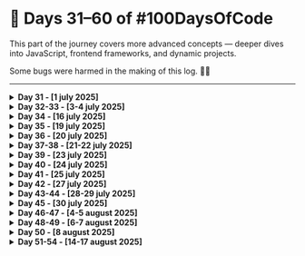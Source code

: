 # 📗 Days 31–60 of #100DaysOfCode

This part of the journey covers more advanced concepts — deeper dives into JavaScript, frontend frameworks, and dynamic projects.

Some bugs were harmed in the making of this log. 🐞🔥

---

<details>
<summary><strong>Day 31 - [1 july 2025]</strong></summary>

**Topic:** Today wasn’t about breakthroughs or new syntax — just a calm day of **revision and reinforcement**.

**What I Did:**

- Reviewed key HTML, CSS, and JavaScript concepts learned in the past
- Took time to mentally map what I’ve covered so far

**What's Next?:**

- Continue with CSS Grid learning from where I left off
- Start a mini layout or component project using Grid

It’s Day 31. Not fancy. Just focused.

#100DaysOfCode #WebDev #TheOdinProject #Frontend #Revision #DeveloperMindset

</details>
<details>
<summary><strong>Day 32-33 - [3-4 july 2025]</strong></summary>

**Topic:** After a light revision on Day 31, I jumped into one of my most polished projects so far — a fully responsive **Admin Dashboard UI** built with just **HTML** and **CSS** [little JS to toggle classes].

**What I Did:**

- Created a complete **dashboard layout** using **CSS Grid** and **Flexbox**
- Designed sidebar, navbar, content cards and other sections
- Implemented a fully functional **Dark Mode** using class toggling and CSS variables
- Focused on **layout consistency**, **component reuse**, and responsive design

**Links:**

- 🚀 **Live Demo:** [`Click Here`](https://devxsameer.github.io/admin-dashboard)
- 📦 **GitHub Repo:** [`Click Here`](https://github.com/devxsameer/admin-dashboard)

Two solid days of code, layout, and low-key loving Grid

</details>
<details>
<summary><strong>Day 34 - [16 july 2025]</strong></summary>

**Topic:** After a much-needed break to focus on my **IIT Madras BS qualifier exam** (which I passed with 90%! 🎉), I’m officially back on the #100DaysOfCode grind.

Today wasn’t about speed — it was about **rebuilding rhythm**.

**What I Did:**

- Reviewed key CSS concepts: Grid, Flexbox, layout structure
- Revisited my Admin Dashboard project to refresh styling logic
- Light revision of previous projects and notes
- Refocused my roadmap for upcoming sections of The Odin Project

#100DaysOfCode #WebDev #TheOdinProject #RevisionDay #FrontendDevelopment

</details>
<details>
<summary><strong>Day 35 - [19 july 2025]</strong></summary>

**Topic:** Today was a solid mix of frontend fun and Python logic.  
I focused on reinforcing my core skills through a mini-project, some revision, and another CS50P submission.

**What I Did:**

- 🧩 Created a fun **FAQ Design** project using only HTML and CSS

  - Designed 4 developer-themed questions with list-style answers
  - Practiced layout, spacing, and visual hierarchy
  - Added to my `basic-projects` repo
  - 🔗 [`Live Demo`](https://devxsameer.github.io/basic-projects/faq-design) | 🔗 See `faq-design` in my [`basic-projects Repo`](https://github.com/devxsameer/basic-projects)

- 🧠 **Revised** previous frontend topics through The Odin Project

- 🐍 **Submitted Problem Set 3** of **CS50P**

  #100DaysOfCode #WebDev #CS50P #Python #TheOdinProject #HTML #CSS #Frontend

</details>

<details>
    <summary><strong>Day 36 - [20 july 2025]</strong></summary>

**Topic:** Today I dove deep into **JavaScript object-oriented fundamentals** through the curriculum in **The Odin Project's Full Stack JavaScript Path**.

It was a solid brain workout, but now I finally see why people say **“everything in JavaScript is an object”** (including my confusion 😅).

**What I Learnt:**

- 📦 How to create and use **JavaScript objects**
- 🛠️ Building **object constructors** using the `function` keyword
- 🧬 Explored the **prototype chain** and **prototypal inheritance**
- 🔄 Understood how methods and properties are shared via `.prototype`
- 🔍 Clarified how `this` works in different contexts

Loving how JavaScript is starting to “click” — one object at a time. 🔧🧠

#100DaysOfCode #JavaScript #OOP #TheOdinProject #WebDev #Frontend

</details>
<details>
  <summary><strong>Day 37-38 - [21-22 july 2025]</strong></summary>

**Topic:** Over the past two days, I designed, developed, and completed **LibraryX**, a dynamic book management app built using HTML, CSS, and JavaScript — as outlined in The Odin Project's curriculum, with some personal creative upgrades.

**What I Built:**

📦 **LibraryX – A JavaScript-powered library app**  
🔗 [Live Demo](https://devxsameer.github.io/libraryx/) | [GitHub Repo](https://github.com/devxsameer/libraryx)

**Features:**

- Add, delete, and update books (title, author, pages, status)
- Toggle reading status directly in the UI
- Fully responsive layout (CSS Grid + Flexbox)
- 💾 Stores book data and theme preference in **localStorage**
- 🌗 Built-in **dark/light mode** with smooth theme switching

This project gave me a great hands-on intro to structuring JavaScript apps with reusable logic and clean UI. 📚🔥

#100DaysOfCode #JavaScript #LibraryApp #TheOdinProject #Frontend #DarkMode #WebDev

</details>

<details>
  <summary><strong>Day 39 - [23 july 2025]</strong></summary>

**Topic:** Today was a revision-focused day — I went over everything I’ve worked on in the past several days to solidify the concepts before moving forward.

**What I Reviewed:**

- 🧱 JavaScript **object constructors** & **prototypes**
- 📚 Logic & structure of my recent **LibraryX** project
- 💡 DOM manipulation, event handling, and layout design

Some days are about writing code.  
Others are about understanding the code you've already written.

#100DaysOfCode #JavaScript #WebDev #TheOdinProject #Frontend #LearningByDoing

</details>

<details>
  <summary><strong>Day 40 - [24 july 2025]</strong></summary>

**Topic:** Today I explored some of the core concepts that make JavaScript both powerful and (let’s be honest) a little brain-twisting.

**What I Learnt:**

- 🔐 **Scope** — how variables live and die in different contexts
- 🧠 **Closures** — functions that remember the scope they were born in
- 🏭 **Factory functions** — creating multiple object instances with shared logic

On to building with these tools next!

#100DaysOfCode #JavaScript #Closures #FactoryFunctions #TheOdinProject

</details>

<details>
  <summary><strong>Day 41 - [25 july 2025]</strong></summary>

**Topic:** Today I explored the **Module Pattern** in JavaScript — a powerful way to write organized, encapsulated code — along with some important concepts that build on what I’ve learned recently.

**What I Learnt:**

- 🧩 **Module Pattern** using IIFEs (Immediately Invoked Function Expressions)
- 🔒 Creating **private variables and functions** via closures
- 🧪 Combining **factory functions** with **prototypal inheritance**
- 🔁 Revisited closures, scope, and object creation for clarity

All of this is setting the stage for more structured and reusable code in future projects.

#100DaysOfCode #JavaScript #TheOdinProject #ModulePattern #IIFE #Frontend

</details>

<details>
  <summary><strong>Day 42 - [27 july 2025]</strong></summary>

**Topic:** Today was all about reinforcing the core concepts I touched on yesterday — because clean, scalable JavaScript demands a strong mental model.

**What I Focused On:**

- 🧠 Revisited and deepened understanding of **Closures**
- 🌀 Practiced the **Module Pattern** using IIFE
- 📦 Explored how **scope** works with nested functions
- 🚀 Clarified how **hoisting** affects variables and function declarations

Feeling more confident now in applying these concepts to larger and cleaner codebases moving forward.

#100DaysOfCode #JavaScript #TheOdinProject #Closures #ModulePattern #WebDev #Frontend

</details>

<details>
  <summary><strong>Day 43-44 - [28-29 july 2025]</strong></summary>

**Topic:** Over the last two days, I built a fully functional **Tic Tac Toe game** as part of The Odin Project — and made sure to architect it with clean, scalable, modular JavaScript.

**What I Built:**

🎮 **Tic Tac Toe**  
🔗 [Live Demo](https://devxsameer.github.io/tic-tac-toe/) | [GitHub Repo](https://github.com/devxsameer/tic-tac-toe)

**Key Features:**

- Modular structure using **IIFEs** and the **Module Pattern**
- **No global variables** — everything is neatly scoped
- Created a custom **Publish–Subscribe (PubSub)** system to manage events
- Clean, user-friendly UI with dynamic feedback
- Win/draw detection, turn indicators, and restart functionality

This project helped solidify how to build interactive apps with **modular architecture** and custom event handling — all while keeping the global scope squeaky clean.

Onward to the next challenge!

#100DaysOfCode #JavaScript #TicTacToe #TheOdinProject #Frontend #ModularJS #PubSub #WebDev

</details>

<details>
  <summary><strong>Day 45 - [30 july 2025]</strong></summary>

**Topic:** Today was a lighter day — I spent about an hour going through some **JavaScript design patterns** to get a better understanding of how reusable solutions are structured in code.

**What I Did:**

- Skimmed and studied a few common patterns:
  - 🧩 **Module Pattern**
  - 🏭 **Factory Pattern**
  - 📦 **Revealing Module Pattern**
- Looked at real-world examples of how these patterns are used in JS apps

Even a short session can help build intuition for clean, maintainable code.  
Design patterns help move from "it works" to "it scales."

Looking forward to applying these in future projects!

#100DaysOfCode #JavaScript #DesignPatterns #WebDev #TheOdinProject

</details>

<details>
  <summary><strong>Day 46-47 - [4-5 august 2025]</strong></summary>

**Topic:** The last two days were a deep dive into **modern JavaScript architecture** — including the mystical realms of **classes**, **modules**, and the toolchains that somehow make it all browser-friendly.

**What I Learnt:**

- 🧱 **JavaScript Classes**

  - Mastered `constructor`, `this`, `extends`, `super`, and `static`
  - Basically turned JavaScript into diet Java

- 📦 **ES Modules (ESM)**

  - `import` and `export` — finally, some organization!

- 🧪 **NPM**

  - Learned how to initialize a project, install packages, and still forget to add `--save-dev` out of habit

- 🔧 **Webpack**
  - Built my first config file like a wizard with a manual
  - Explored entry/output, loaders, bundling, and the eternal question: "Why is this build folder 30MB?"

It was two days of few commits, but a ton of config, brain stretch, and realizing how much JavaScript has grown up.

#100DaysOfCode #JavaScript #TheOdinProject #ESModules #Classes #Webpack #NPM #Frontend #WebDev #DevHumor

</details>

<details>
  <summary><strong>Day 48-49 - [6-7 august 2025]</strong></summary>

**Topic:** Started and completed the **Restaurant Page** project from The Odin Project.

**What I Worked On:**

- Project Name: **Byte and Dine**
- Set up **Webpack** and configured loaders, plugins, and `webpack-dev-server`.
- Practiced using **npm**, scripts, and local development environment setup.
- Used **JavaScript ES6 modules** to dynamically render pages: `Home`, `Menu`, and `About`.
- Modularized content and used DOM manipulation to update the page based on navigation.
- Learned how to bundle and build the app using `npm run build`.

📌 This project took me two focused days, and I now feel more confident in setting up modern dev environments for JS projects!

</details>

<details>
  <summary><strong>Day 50 - [8 august 2025]</strong></summary>
  
**Topic:** Continued The Odin Project curriculum.

**What I Learnt:**

- Learned the basics of **JSON** (JavaScript Object Notation):
  - Structure and syntax
  - How to parse and stringify JSON data
  - Practical uses in web applications
- Studied **Object-Oriented Programming (OOP) principles** in JavaScript:
  - Encapsulation
  - Abstraction
  - Inheritance
  - Polymorphism
- Understood how these principles help write cleaner, reusable, and maintainable code.

**Milestone:**
Halfway through the challenge! Day 50 out of 100 🎉

</details>

<details>
  <summary><strong>Day 51-54 - [14-17 august 2025]</strong></summary>
  
**Topic:** From idea to launch — building my best project yet: crispTasks ✅

**What I Built:**

Across four focused days, I designed, built, and shipped **crispTasks**, a modern to‑do and project manager using HTML, CSS, and vanilla JS with ES Modules. It supports multi‑projects, rich tasks (due dates, priorities, notes), persistent checklists, a global dashboard with sorting, and full localStorage persistence. Deployed and documented.

- Live: https://devxsameer.github.io/crisptasks/
- Repo: https://github.com/devxsameer/crisptasks

</details>

